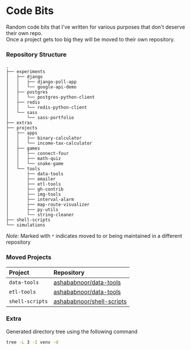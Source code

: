 # Code Bits

Random code bits that I've written for various purposes that don't deserve their own repo.  
Once a project gets too big they will be moved to their own repository.

### Repository Structure
```
.
├── experiments
│   ├── django
│   │   ├── django-poll-app
│   │   └── google-api-demo
│   ├── postgres
│   │   └── postgres-python-client
│   ├── redis
│   │   └── redis-python-client
│   └── sass
│       └── sass-portfolio
├── extras
├── projects
│   ├── apps
│   │   ├── binary-calculator
│   │   └── income-tax-calculator
│   ├── games
│   │   ├── connect-four
│   │   ├── math-quiz
│   │   └── snake-game
│   └── tools
│       ├── data-tools
│       ├── emailer
│       ├── etl-tools
│       ├── gh-contrib
│       ├── img-tools
│       ├── interval-alarm
│       ├── map-route-visualizer
│       ├── py-utils
│       └── string-cleaner
├── shell-scripts
└── simulations
```

*Note:* Marked with `*` indicates moved to or being maintained in a different repository


### Moved Projects

 Project         |  Repository                                                         
:----------------|:--------------------------------------------------------------------
 `data-tools`    | [ashababnoor/data-tools](https://github.com/ashababnoor/data-tools) 
 `etl-tools`     | [ashababnoor/data-tools](https://github.com/ashababnoor/etl-tools)  
 `shell-scripts` | [ashababnoor/shell-scripts](https://github.com/ashababnoor/shell-scripts)

### Extra
Generated directory tree using the following command
```bash
tree -L 3 -I venv -d
```
